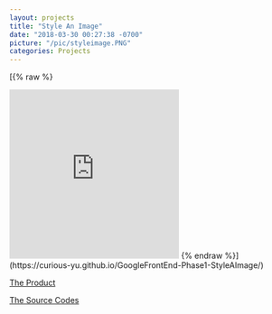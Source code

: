 ```yaml
---
layout: projects
title: "Style An Image"
date: "2018-03-30 00:27:38 -0700"
picture: "/pic/styleimage.PNG"
categories: Projects
---
```


[{% raw %}
<iframe frameborder="no" border="0" marginwidth="0" marginheight="0" width="300" height="300" src="https://curious-yu.github.io/GoogleFrontEnd-Phase1-StyleAImage/"></iframe>
{% endraw %}](https://curious-yu.github.io/GoogleFrontEnd-Phase1-StyleAImage/)

[The Product](https://curious-yu.github.io/GoogleFrontEnd-Phase1-StyleAImage/)

[The Source Codes](https://github.com/Curious-Yu/GoogleFrontEnd-Phase1-StyleAImage)
